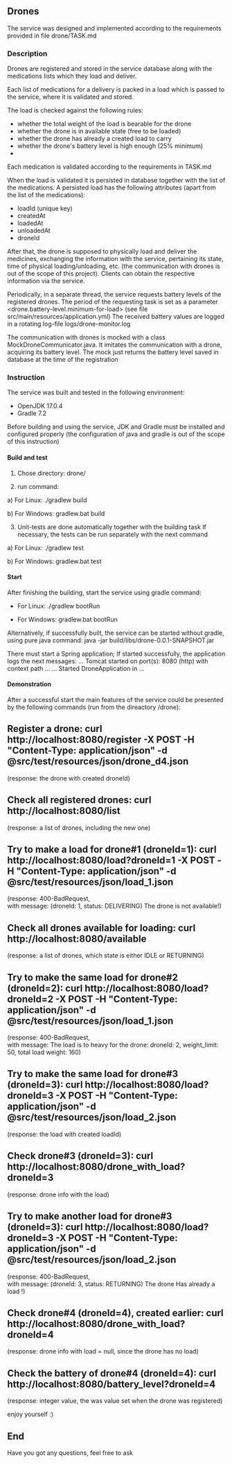 ## Drones

The service was designed and implemented according to the requirements provided in file drone/TASK.md

### Description

Drones are registered and stored in the service database along with the medications lists which they load and deliver.

Each list of medications for a delivery is packed in a load which is passed to the service, where it is validated and stored.

The load is checked against the following rules:
- whether the total weight of the load is bearable for the drone
- whether the drone is in available state (free to be loaded)
- whether the drone has already a created load to carry 
- whether the drone's battery level is high enough (25% minimum)
- 
Each medication is validated according to the requirements in TASK.md

When the load is validated it is persisted in database together with the list of the medications.
A persisted load has the following attributes (apart from the list of the medications):
- loadId (unique key)
- createdAt
- loadedAt
- unloadedAt
- droneId

After that, the drone is supposed to physically load and deliver the medicines, exchanging the information with the service, 
pertaining its state, time of physical loading/unloading, etc.
(the communication with drones is out of the scope of this project).
Clients can obtain the respective information via the service. 

Periodically, in a separate thread, the service requests battery levels of the registered drones.
The period of the requesting task is set as a parameter <drone.battery-level.minimum-for-load> 
(see file src/main/resources/application.yml)
The received battery values are logged in a rotating log-file logs/drone-monitor.log

The communication with drones is mocked with a class MockDroneCommunicator.java.
It imitates the communication with a drone, acquiring its battery level.
The mock just returns the battery level saved in database at the time of the registration

### Instruction

The service was built and tested in the following environment:
- OpenJDK 17.0.4
- Gradle 7.2

Before building and using the service, JDK and Gradle must be installed and configured properly 
(the configuration of java and gradle is out of the scope of this instruction)

#### Build and test
1. Chose directory: 
drone/

2. run command:

a) For Linux:
./gradlew build

b) For Windows:
gradlew.bat build

3. Unit-tests are done automatically together with the building task
If necessary, the tests can be run separately with the next command

a) For Linux:
./gradlew test

b) For Windows:
gradlew.bat test

#### Start
After finishing the building, start the service using gradle command:

- For Linux:
./gradlew bootRun

- For Windows:
gradlew.bat bootRun

Alternatively, if successfully built, the service can be started without gradle, using pure java command:
java -jar build/libs/drone-0.0.1-SNAPSHOT.jar

There must start a Spring application; If started successfully, the application logs the next messages: 
... Tomcat started on port(s): 8080 (http) with context path ...
... Started DroneApplication in ...

#### Demonstration
After a successful start the main features of the service could be presented by the following commands (run from the direactory /drone):

Register a drone:
curl http://localhost:8080/register -X POST -H "Content-Type: application/json" -d @src/test/resources/json/drone_d4.json  
---
(response: the drone with created droneId)

Check all registered drones:
curl http://localhost:8080/list  
---
(response: a list of drones, including the new one)  

Try to make a load for drone#1 (droneId=1):
curl http://localhost:8080/load?droneId=1 -X POST -H "Content-Type: application/json" -d @src/test/resources/json/load_1.json  
---
(response: 400-BadRequest,   
with message: (droneId: 1, status: DELIVERING) The drone is not available!)  

Check all drones available for loading:
curl http://localhost:8080/available  
---
(response: a list of drones, which state is either IDLE or RETURNING)  

Try to make the same load for drone#2 (droneId=2):
curl http://localhost:8080/load?droneId=2 -X POST -H "Content-Type: application/json" -d @src/test/resources/json/load_1.json  
---
(response: 400-BadRequest,   
with message: The load is to heavy for the drone: droneId: 2, weight_limit: 50, total load weight: 160)  

Try to make the same load for drone#3 (droneId=3):
curl http://localhost:8080/load?droneId=3 -X POST -H "Content-Type: application/json" -d @src/test/resources/json/load_2.json  
---
(response: the load with created loadId) 

Check drone#3 (droneId=3):
curl http://localhost:8080/drone_with_load?droneId=3  
---
(response: drone info with the load)  

Try to make another load for drone#3 (droneId=3):
curl http://localhost:8080/load?droneId=3 -X POST -H "Content-Type: application/json" -d @src/test/resources/json/load_2.json  
---
(response: 400-BadRequest,  
with message: (droneId: 3, status: RETURNING) The drone Has already a load !)  

Check drone#4 (droneId=4), created earlier:
curl http://localhost:8080/drone_with_load?droneId=4  
---
(response: drone info with load = null, since the drone has no load)  

Check the battery of drone#4 (droneId=4):
curl http://localhost:8080/battery_level?droneId=4  
---
(response: integer value, the was value set when the drone was registered)  

enjoy yourself :)
## End
Have you got any questions, feel free to ask 



